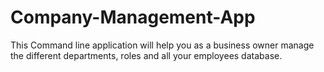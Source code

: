 # Company-Management-App
This Command line application will help you as a business owner manage the different departments, roles and all your employees database. 
